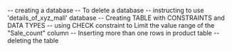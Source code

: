 -- creating a database
-- To delete a database
-- instructing to use 'details_of_xyz_mall' database
-- Creating TABLE with CONSTRAINTS and DATA TYPES
-- using CHECK constraint to Limit the value range of the "Sale_count" column
-- Inserting more than one rows in product table
-- deleting the table

